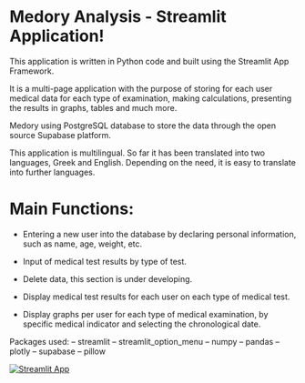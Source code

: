 # Medory Analysis - Streamlit Application!

This application is written in Python code and built using the Streamlit App Framework.

It is a multi-page application with the purpose of storing for each user medical data for each type of examination, making calculations, presenting the results in graphs, tables and much more.

Medory using PostgreSQL database to store the data through the open source Supabase platform.

This application is multilingual. So far it has been translated into two languages, Greek and English. Depending on the need, it is easy to translate into further languages.

# Main Functions:

- Entering a new user into the database by declaring personal information, such as name, age, weight, etc.

- Input of medical test results by type of test.

- Delete data, this section is under developing.

- Display medical test results for each user on each type of medical test.

- Display graphs per user for each type of medical examination, by specific medical indicator and selecting the chronological date.


Packages used:
– streamlit
– streamlit_option_menu
– numpy
– pandas
– plotly
– supabase
– pillow

[![Streamlit App](https://static.streamlit.io/badges/streamlit_badge_black_white.svg)](https://share.streamlit.io/Altemode/https://github.com/Altemode/medory-analysis-streamlit.git/medory-analysis-streamlit/)

